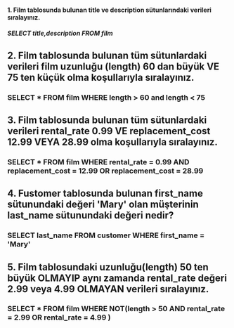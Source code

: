 #### 1. Film tablosunda bulunan title ve description sütunlarındaki verileri sıralayınız.
 ##### SELECT title,description FROM film

## 2. Film tablosunda bulunan tüm sütunlardaki verileri film uzunluğu (length) 60 dan büyük VE 75 ten küçük olma koşullarıyla sıralayınız.
 ### SELECT * FROM film WHERE length > 60 and length < 75  
 
## 3. Film tablosunda bulunan tüm sütunlardaki verileri rental_rate 0.99 VE replacement_cost 12.99 VEYA 28.99 olma koşullarıyla sıralayınız.
 ### SELECT * FROM film WHERE rental_rate = 0.99 AND replacement_cost = 12.99 OR replacement_cost = 28.99 
 
## 4. Fustomer tablosunda bulunan first_name sütunundaki değeri 'Mary' olan müşterinin last_name sütunundaki değeri nedir?
 ### SELECT last_name FROM customer WHERE first_name = 'Mary'
 
## 5. Film tablosundaki uzunluğu(length) 50 ten büyük OLMAYIP aynı zamanda rental_rate değeri 2.99 veya 4.99 OLMAYAN verileri sıralayınız.
 ### SELECT * FROM film WHERE NOT(length > 50 AND rental_rate = 2.99 OR rental_rate = 4.99 )
